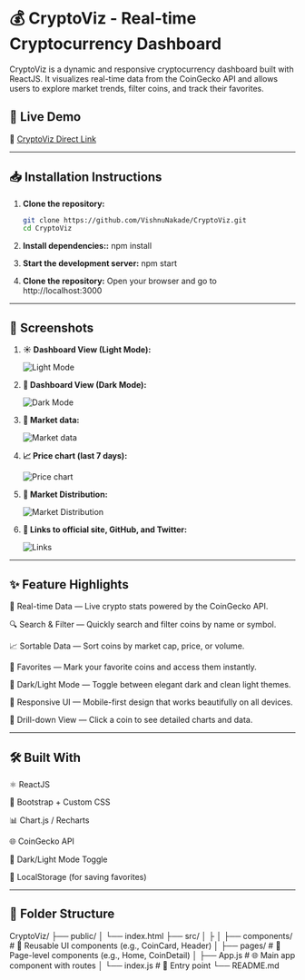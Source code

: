 # 💰 CryptoViz - Real-time Cryptocurrency Dashboard

CryptoViz is a dynamic and responsive cryptocurrency dashboard built with ReactJS. It visualizes real-time data from the CoinGecko API and allows users to explore market trends, filter coins, and track their favorites.

## 🚀 Live Demo

🔗 [CryptoViz Direct Link](https://quiet-entremet-fed57a.netlify.app/)

---

## 📥 Installation Instructions

1. **Clone the repository:**
   ```bash
   git clone https://github.com/VishnuNakade/CryptoViz.git
   cd CryptoViz

2. **Install dependencies::**
    npm install

3. **Start the development server:**
    npm start

4. **Clone the repository:**
    Open your browser and go to http://localhost:3000

---

## 📸 Screenshots

1. **☀️ Dashboard View (Light Mode):**

    ![Light Mode](public/screenshot1.png)

2. **🌙 Dashboard View (Dark Mode):**

    ![Dark Mode](public/screenshot2.png)

3. **📃 Market data:**

    ![Market data](public/screenshot3.png)

4. **📈 Price chart (last 7 days):**

    ![Price chart](public/screenshot4.png)

5. **💸 Market Distribution:**

    ![Market Distribution](public/screenshot5.png)

6. **🔗 Links to official site, GitHub, and Twitter:**

    ![Links](public/screenshot6.png)

---

## ✨ Feature Highlights

🔄 Real-time Data — Live crypto stats powered by the CoinGecko API.

🔍 Search & Filter — Quickly search and filter coins by name or symbol.

📈 Sortable Data — Sort coins by market cap, price, or volume.

🖤 Favorites — Mark your favorite coins and access them instantly.

🌙 Dark/Light Mode — Toggle between elegant dark and clean light themes.

📱 Responsive UI — Mobile-first design that works beautifully on all devices.

🔗 Drill-down View — Click a coin to see detailed charts and data.

---

## 🛠️ Built With

⚛️ ReactJS

💅 Bootstrap + Custom CSS

📊 Chart.js / Recharts

🌐 CoinGecko API

🌙 Dark/Light Mode Toggle

💖 LocalStorage (for saving favorites)


---

## 📂 Folder Structure

CryptoViz/
├── public/
│   └── index.html
├── src/
│   ├
│   ├── components/       # 🧩 Reusable UI components (e.g., CoinCard, Header)
│   ├── pages/            # 📄 Page-level components (e.g., Home, CoinDetail)
│   ├── App.js            # 🌐 Main app component with routes
│   └── index.js          # 🏁 Entry point
└── README.md






